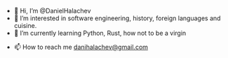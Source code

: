 - 👋 Hi, I’m @DanielHalachev
- 👀 I’m interested in software engineering, history, foreign languages and cuisine.
- 🌱 I’m currently learning Python, Rust, how not to be a virgin
<!-- - 💞️ I’m looking to collaborate on ... -->
- 📫 How to reach me danihalachev@gmail.com

<!---
DanielHalachev/DanielHalachev is a ✨ special ✨ repository because its `README.md` (this file) appears on your GitHub profile.
You can click the Preview link to take a look at your changes.
--->
